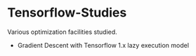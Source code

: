 # Tensorflow-Studies

Various optimization facilities studied.

- Gradient Descent with Tensorflow 1.x lazy execution model
